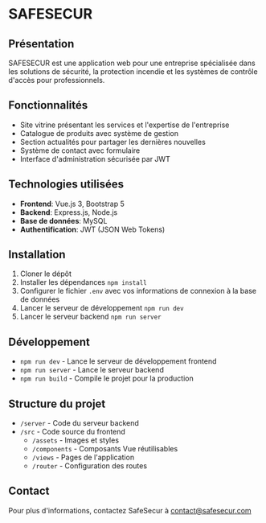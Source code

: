 # SAFESECUR

## Présentation

SAFESECUR est une application web pour une entreprise spécialisée dans les solutions de sécurité, la protection incendie et les systèmes de contrôle d'accès pour professionnels.

## Fonctionnalités

- Site vitrine présentant les services et l'expertise de l'entreprise
- Catalogue de produits avec système de gestion
- Section actualités pour partager les dernières nouvelles
- Système de contact avec formulaire
- Interface d'administration sécurisée par JWT

## Technologies utilisées

- **Frontend**: Vue.js 3, Bootstrap 5
- **Backend**: Express.js, Node.js
- **Base de données**: MySQL
- **Authentification**: JWT (JSON Web Tokens)

## Installation

1. Cloner le dépôt
2. Installer les dépendances `npm install`
3. Configurer le fichier `.env` avec vos informations de connexion à la base de données
4. Lancer le serveur de développement `npm run dev`
5. Lancer le serveur backend `npm run server`

## Développement

- `npm run dev` - Lance le serveur de développement frontend
- `npm run server` - Lance le serveur backend
- `npm run build` - Compile le projet pour la production

## Structure du projet

- `/server` - Code du serveur backend
- `/src` - Code source du frontend
  - `/assets` - Images et styles
  - `/components` - Composants Vue réutilisables
  - `/views` - Pages de l'application
  - `/router` - Configuration des routes

## Contact

Pour plus d'informations, contactez SafeSecur à contact@safesecur.com